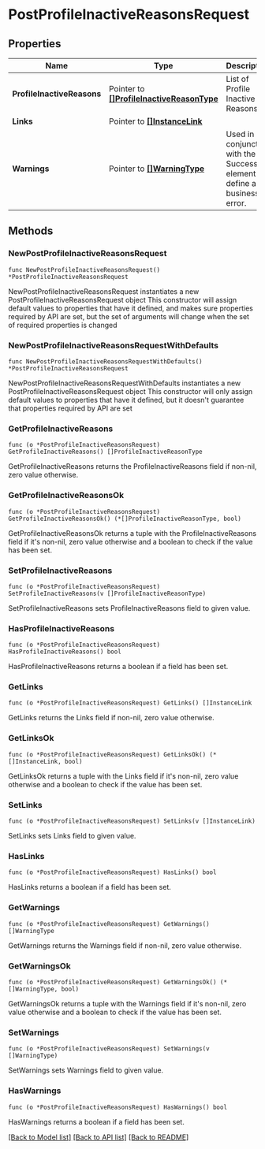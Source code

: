 # PostProfileInactiveReasonsRequest

## Properties

Name | Type | Description | Notes
------------ | ------------- | ------------- | -------------
**ProfileInactiveReasons** | Pointer to [**[]ProfileInactiveReasonType**](ProfileInactiveReasonType.md) | List of Profile Inactive Reasons. | [optional] 
**Links** | Pointer to [**[]InstanceLink**](InstanceLink.md) |  | [optional] 
**Warnings** | Pointer to [**[]WarningType**](WarningType.md) | Used in conjunction with the Success element to define a business error. | [optional] 

## Methods

### NewPostProfileInactiveReasonsRequest

`func NewPostProfileInactiveReasonsRequest() *PostProfileInactiveReasonsRequest`

NewPostProfileInactiveReasonsRequest instantiates a new PostProfileInactiveReasonsRequest object
This constructor will assign default values to properties that have it defined,
and makes sure properties required by API are set, but the set of arguments
will change when the set of required properties is changed

### NewPostProfileInactiveReasonsRequestWithDefaults

`func NewPostProfileInactiveReasonsRequestWithDefaults() *PostProfileInactiveReasonsRequest`

NewPostProfileInactiveReasonsRequestWithDefaults instantiates a new PostProfileInactiveReasonsRequest object
This constructor will only assign default values to properties that have it defined,
but it doesn't guarantee that properties required by API are set

### GetProfileInactiveReasons

`func (o *PostProfileInactiveReasonsRequest) GetProfileInactiveReasons() []ProfileInactiveReasonType`

GetProfileInactiveReasons returns the ProfileInactiveReasons field if non-nil, zero value otherwise.

### GetProfileInactiveReasonsOk

`func (o *PostProfileInactiveReasonsRequest) GetProfileInactiveReasonsOk() (*[]ProfileInactiveReasonType, bool)`

GetProfileInactiveReasonsOk returns a tuple with the ProfileInactiveReasons field if it's non-nil, zero value otherwise
and a boolean to check if the value has been set.

### SetProfileInactiveReasons

`func (o *PostProfileInactiveReasonsRequest) SetProfileInactiveReasons(v []ProfileInactiveReasonType)`

SetProfileInactiveReasons sets ProfileInactiveReasons field to given value.

### HasProfileInactiveReasons

`func (o *PostProfileInactiveReasonsRequest) HasProfileInactiveReasons() bool`

HasProfileInactiveReasons returns a boolean if a field has been set.

### GetLinks

`func (o *PostProfileInactiveReasonsRequest) GetLinks() []InstanceLink`

GetLinks returns the Links field if non-nil, zero value otherwise.

### GetLinksOk

`func (o *PostProfileInactiveReasonsRequest) GetLinksOk() (*[]InstanceLink, bool)`

GetLinksOk returns a tuple with the Links field if it's non-nil, zero value otherwise
and a boolean to check if the value has been set.

### SetLinks

`func (o *PostProfileInactiveReasonsRequest) SetLinks(v []InstanceLink)`

SetLinks sets Links field to given value.

### HasLinks

`func (o *PostProfileInactiveReasonsRequest) HasLinks() bool`

HasLinks returns a boolean if a field has been set.

### GetWarnings

`func (o *PostProfileInactiveReasonsRequest) GetWarnings() []WarningType`

GetWarnings returns the Warnings field if non-nil, zero value otherwise.

### GetWarningsOk

`func (o *PostProfileInactiveReasonsRequest) GetWarningsOk() (*[]WarningType, bool)`

GetWarningsOk returns a tuple with the Warnings field if it's non-nil, zero value otherwise
and a boolean to check if the value has been set.

### SetWarnings

`func (o *PostProfileInactiveReasonsRequest) SetWarnings(v []WarningType)`

SetWarnings sets Warnings field to given value.

### HasWarnings

`func (o *PostProfileInactiveReasonsRequest) HasWarnings() bool`

HasWarnings returns a boolean if a field has been set.


[[Back to Model list]](../README.md#documentation-for-models) [[Back to API list]](../README.md#documentation-for-api-endpoints) [[Back to README]](../README.md)


